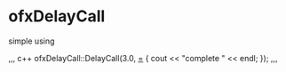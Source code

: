 # ofxDelayCall
simple using 

,,, c++
ofxDelayCall::DelayCall(3.0, [=]() {
		cout << "complete " << endl;
	});
,,,
